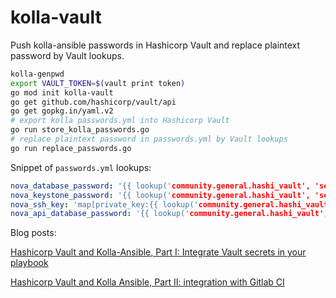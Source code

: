 # kolla-vault

Push kolla-ansible passwords in Hashicorp Vault and replace plaintext password by Vault lookups.

```bash
kolla-genpwd
export VAULT_TOKEN=$(vault print token)
go mod init kolla-vault
go get github.com/hashicorp/vault/api
go get gopkg.in/yaml.v2
# export kolla passwords.yml into Hashicorp Vault
go run store_kolla_passwords.go
# replace plaintext password in passwords.yml by Vault lookups
go run replace_passwords.go
```

Snippet of `passwords.yml` lookups:
```yml
nova_database_password: '{{ lookup('community.general.hashi_vault', 'secret/data/kolla/default/nova_database_password', 'url={{ vault_url }}', token=lookup('env', 'VAULT_TOKEN')) }}'
nova_keystone_password: '{{ lookup('community.general.hashi_vault', 'secret/data/kolla/default/nova_keystone_password', 'url={{ vault_url }}', token=lookup('env', 'VAULT_TOKEN')) }}'
nova_ssh_key: 'map[private_key:{{ lookup('community.general.hashi_vault', 'secret/data/kolla/default/nova_ssh_key/private_key', 'url={{ vault_url }}', token=lookup('env', 'VAULT_TOKEN')) }} public_key:{{ lookup('community.general.hashi_vault', 'secret/data/kolla/default/nova_ssh_key/public_key', 'url={{ vault_url }}', token=lookup('env', 'VAULT_TOKEN')) }}]'
nova_api_database_password: '{{ lookup('community.general.hashi_vault', 'secret/data/kolla/default/nova_api_database_password', 'url={{ vault_url }}', token=lookup('env', 'VAULT_TOKEN')) }}'
```


Blog posts:

[Hashicorp Vault and Kolla-Ansible, Part I: Integrate Vault secrets in your playbook](https://abayard.com/hashicorp-vault-and-kolla-ansible-part-i-integrate-secrets-in-playbook/)

[Hashicorp Vault and Kolla Ansible, Part II: integration with Gitlab CI](https://abayard.com/hashicorp-vault-and-kolla-ansible-part-ii-integration-with-gitlab-ci/)
